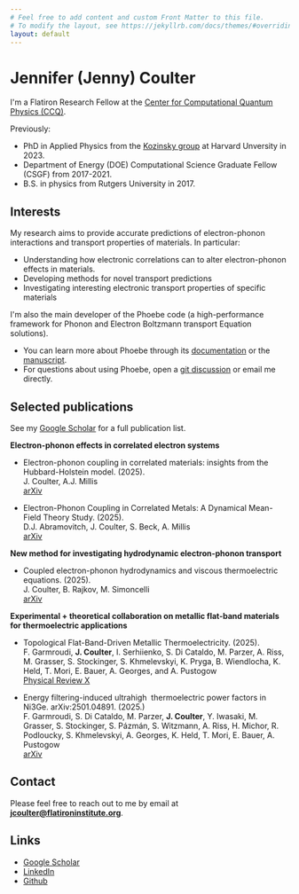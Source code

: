 ```yaml
---
# Feel free to add content and custom Front Matter to this file.
# To modify the layout, see https://jekyllrb.com/docs/themes/#overriding-theme-defaults
layout: default
---
```


# Jennifer (Jenny) Coulter

I'm a Flatiron Research Fellow at the [Center for Computational Quantum Physics (CCQ)](https://www.simonsfoundation.org/flatiron/center-for-computational-quantum-physics/).

Previously:
 * PhD in Applied Physics from the [Kozinsky group](https://mir.g.harvard.edu/) at Harvard Unversity in 2023.
 * Department of Energy (DOE) Computational Science Graduate Fellow (CSGF) from 2017-2021.
 * B.S. in physics from Rutgers University in 2017.

## Interests
My research aims to provide accurate predictions of electron-phonon interactions and transport properties of materials. In particular: 

* Understanding how electronic correlations can to alter electron-phonon effects in materials.
* Developing methods for novel transport predictions
* Investigating interesting electronic transport properties of specific materials

I'm also the main developer of the Phoebe code (a high-performance framework for Phonon and Electron Boltzmann transport Equation solutions).
  * You can learn more about Phoebe through its [documentation](https://phoebe.readthedocs.io/en/develop/introduction.html) or the [manuscript](https://dx.doi.org/10.1088/2515-7639/ac86f6).
  * For questions about using Phoebe, open a [git discussion](https://github.com/phoebe-team/phoebe/discussions) or email me directly. 

## Selected publications 

See my [Google Scholar](https://scholar.google.com/citations?view_op=list_works&hl=en&hl=en&user=4-QTKr4AAAAJ&sortby=pubdate) for a full publication list. 

**Electron-phonon effects in correlated electron systems**

  * Electron-phonon coupling in correlated materials: insights from the Hubbard-Holstein model. (2025).  <br/>
  J. Coulter, A.J. Millis <br/>
  [arXiv](https://arxiv.org/abs/2505.08081)

  * Electron-Phonon Coupling in Correlated Metals: A Dynamical Mean-Field Theory Study. (2025).  <br/>
  D.J. Abramovitch, J. Coulter, S. Beck, A. Millis <br/>
  [arXiv](https://arxiv.org/abs/2505.03958)

**New method for investigating hydrodynamic electron-phonon transport**

  * Coupled electron-phonon hydrodynamics and viscous thermoelectric equations. (2025). <br/>
  J. Coulter, B. Rajkov, M. Simoncelli <br/>
  [arXiv](https://arxiv.org/abs/2503.07560)

**Experimental + theoretical collaboration on metallic flat-band materials for thermoelectric applications**

  * Topological Flat-Band-Driven Metallic Thermoelectricity. (2025). <br/>
  F. Garmroudi, **J. Coulter**, I. Serhiienko, S. Di Cataldo, M. Parzer, A. Riss, M. Grasser, S. Stockinger, S. Khmelevskyi, K. Pryga, B. Wiendlocha, K. Held, T. Mori, E. Bauer, A. Georges, and A. Pustogow <br/>
  [Physical Review X](https://doi.org/10.1103/PhysRevX.15.021054)  

  * Energy filtering-induced ultrahigh  thermoelectric power factors in Ni3Ge. arXiv:2501.04891. (2025.)  <br/>
  F. Garmroudi, S. Di Cataldo, M. Parzer, **J. Coulter**, Y. Iwasaki, M. Grasser, S. Stockinger, S. Pázmán, S. Witzmann, A. Riss, H. Michor, R. Podloucky, S. Khmelevskyi, A. Georges, K. Held, T. Mori, E. Bauer, A. Pustogow <br/>
  [arXiv](https://arxiv.org/abs/2501.04891)
  

## Contact
Please feel free to reach out to me by email at **jcoulter@flatironinstitute.org**.

## Links
* [Google Scholar](https://scholar.google.com/citations?hl=en&user=4-QTKr4AAAAJ)
* [LinkedIn](https://www.linkedin.com/in/jenny-coulter-0945b7105/)
* [Github](https://github.com/jcoulter12)

